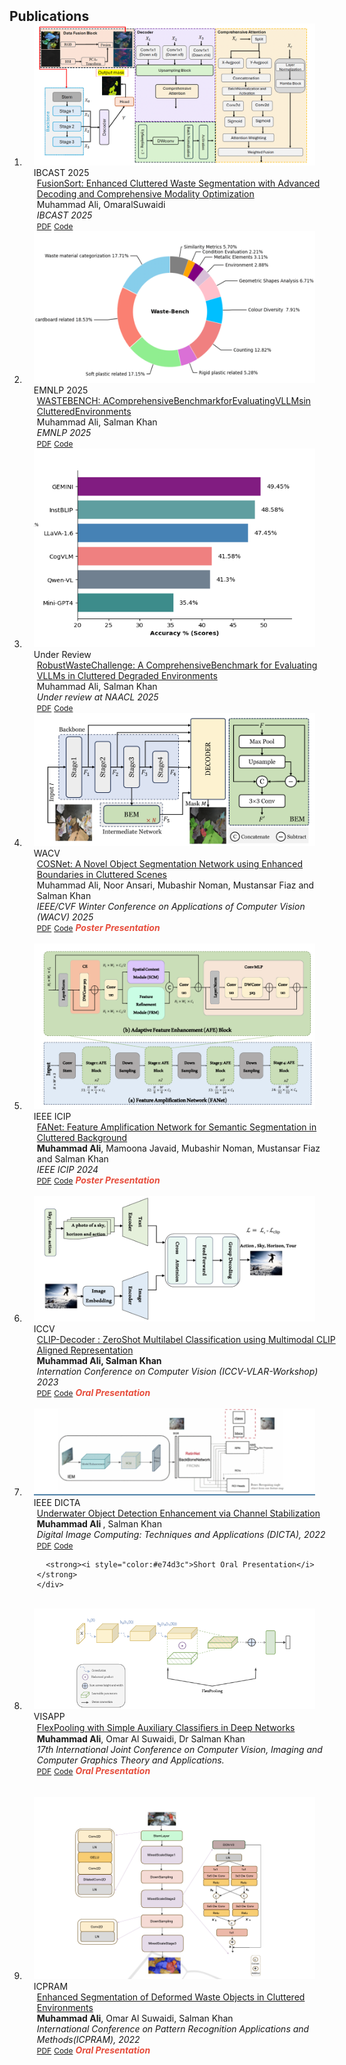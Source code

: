 <h2 id="publications" style="margin: 2px 0px -15px;">Publications</h2>

<div class="publications">
<ol class="bibliography">

<li>
<div class="pub-row">

  <div class="col-sm-3 abbr" style="position: relative;padding-right: 15px;padding-left: 15px;">
    <img src="assets/img/FusionSort.png " class="teaser img-fluid z-depth-1">
    <abbr class="badge">IBCAST 2025</abbr>
  </div>

  <div class="col-sm-9" style="position: relative;width: 100%;padding-right: 15px;padding-left: 20px;">
    <div class="title"><a href="https://arxiv.org/abs/2508.19798.pdf"">FusionSort: Enhanced Cluttered Waste Segmentation with Advanced Decoding and Comprehensive Modality Optimization</a></div>
    <div class="author">Muhammad Ali, OmaralSuwaidi</div>
    <div class="periodical"><em>IBCAST 2025</em></div>
    <div class="links">
      <a href="https://openreview.net/pdf/a17eaeff6f27eb0ee7e9f5787f8fb7bf7b3fee07.pdf" class="btn btn-sm z-depth-0" role="button" target="_blank" style="font-size:12px;">PDF</a>
      <a href="HTTPS://github.com/aliman80" class="btn btn-sm z-depth-0" role="button" target="_blank" style="font-size:12px;">Code</a>
      <strong><i style="color:#e74d3c"></i></strong>
    </div>
  </div>
</div>
</li>
<li>
<div class="pub-row">

  <div class="col-sm-3 abbr" style="position: relative;padding-right: 15px;padding-left: 15px;">
    <img src="assets/img/CAT.png " class="teaser img-fluid z-depth-1">
    <abbr class="badge">EMNLP 2025</abbr>
  </div>

  <div class="col-sm-9" style="position: relative;width: 100%;padding-right: 15px;padding-left: 20px;">
    <div class="title"><a href="https://openreview.net/pdf/a17eaeff6f27eb0ee7e9f5787f8fb7bf7b3fee07.pdf">WASTEBENCH: AComprehensiveBenchmarkforEvaluatingVLLMsin ClutteredEnvironments</a></div>
    <div class="author">Muhammad Ali, Salman Khan</div>
    <div class="periodical"><em>EMNLP 2025</em></div>
    <div class="links">
      <a href="https://openreview.net/pdf/a17eaeff6f27eb0ee7e9f5787f8fb7bf7b3fee07.pdf" class="btn btn-sm z-depth-0" role="button" target="_blank" style="font-size:12px;">PDF</a>
      <a href="HTTPS://github.com/aliman80" class="btn btn-sm z-depth-0" role="button" target="_blank" style="font-size:12px;">Code</a>
      <strong><i style="color:#e74d3c"></i></strong>
    </div>
  </div>
</div>
</li>
<li>
<div class="pub-row">

  <div class="col-sm-3 abbr" style="position: relative;padding-right: 15px;padding-left: 15px;">
    <img src="assets/img/Robust-Waste.png " class="teaser img-fluid z-depth-1">
    <abbr class="badge">Under Review</abbr>
  </div>

  <div class="col-sm-9" style="position: relative;width: 100%;padding-right: 15px;padding-left: 20px;">
    <div class="title"><a href="https://openreview.net/pdf?id=jHp63qX64q">RobustWasteChallenge: A ComprehensiveBenchmark for Evaluating VLLMs in Cluttered Degraded Environments</a></div>
    <div class="author">Muhammad Ali, Salman Khan</div>
    <div class="periodical"><em>Under review at NAACL 2025</em></div>
    <div class="links">
      <a href="https://openreview.net/pdf/a17eaeff6f27eb0ee7e9f5787f8fb7bf7b3fee07.pdf" class="btn btn-sm z-depth-0" role="button" target="_blank" style="font-size:12px;">PDF</a>
      <a href="HTTPS://github.com/aliman80" class="btn btn-sm z-depth-0" role="button" target="_blank" style="font-size:12px;">Code</a>
      <strong><i style="color:#e74d3c"></i></strong>
    </div>
  </div>
</div>
</li>

<li>
<div class="pub-row">

  <div class="col-sm-3 abbr" style="position: relative;padding-right: 15px;padding-left: 15px;">
    <img src="assets/img/COSNET.png" class="teaser img-fluid z-depth-1">
    <abbr class="badge">WACV</abbr>
  </div>

  <div class="col-sm-9" style="position: relative;width: 100%;padding-right: 15px;padding-left: 20px;">
    <div class="title"><a href="https://arxiv.org/abs/2410.24139">COSNet: A Novel Object Segmentation Network using Enhanced Boundaries in Cluttered Scenes</a></div>
    <div class="author">Muhammad Ali, Noor Ansari, Mubashir Noman, Mustansar Fiaz and Salman Khan</div>
    <div class="periodical"><em>IEEE/CVF Winter Conference on Applications of Computer Vision (WACV) 2025</em></div>
    <div class="links">
      <a href="https://arxiv.org/abs/2410.24139" class="btn btn-sm z-depth-0" role="button" target="_blank" style="font-size:12px;">PDF</a>
      <a href="https://github.com/aliman80" class="btn btn-sm z-depth-0" role="button" target="_blank" style="font-size:12px;">Code</a>
      <strong><i style="color:#e74d3c">Poster Presentation</i></strong>
    </div>
  </div>
</div>
</li>

<br>

<li>
<div class="pub-row">

  <div class="col-sm-3 abbr" style="position: relative;padding-right: 15px;padding-left: 15px;">
    <img src="assets/img/FANET.png" class="teaser img-fluid z-depth-1">
    <abbr class="badge"> IEEE ICIP</abbr>
  </div>

  <div class="col-sm-9" style="position: relative;width: 100%;padding-right: 15px;padding-left: 20px;">
    <div class="title"><a href="https://arxiv.org/abs/2402.17725">FANet: Feature Amplification Network for Semantic Segmentation in Cluttered Background
</a></div>
    <div class="author"><strong>Muhammad Ali</strong>, Mamoona Javaid,  Mubashir Noman, Mustansar Fiaz and Salman Khan</div>
    <div class="periodical"><em>IEEE ICIP 2024</em></div>
    <div class="links">
      <a href="https://arxiv.org/abs/2407.09379" class="btn btn-sm z-depth-0" role="button" target="_blank" style="font-size:12px;">PDF</a>
      <a href="https://github.com/aliman80" class="btn btn-sm z-depth-0" role="button" target="_blank" style="font-size:12px;">Code</a>
      <strong><i style="color:#e74d3c">Poster Presentation</i></strong>
    </div>
  </div>
</div>
</li>

<br>

<li>
<div class="pub-row">

  <div class="col-sm-3 abbr" style="position: relative;padding-right: 15px;padding-left: 15px;">
    <img src="assets/img/CLIP.png" class="teaser img-fluid z-depth-1">
    <abbr class="badge">ICCV</abbr>
  </div>

  <div class="col-sm-9" style="position: relative;width: 100%;padding-right: 15px;padding-left: 20px;">
    <div class="title"><a href="https://arxiv.org/abs/2310.10640"> CLIP-Decoder : ZeroShot Multilabel Classification using Multimodal CLIP Aligned Representation
 </a></div>
<div class="author"><strong>Muhammad Ali, Salman Khan</strong></div>
    <div class="periodical"><em> Internation Conference on Computer Vision (ICCV-VLAR-Workshop) 2023</em></div>
    <div class="links">
      <a href="https://arxiv.org/pdf/2406.14830" class="btn btn-sm z-depth-0" role="button" target="_blank" style="font-size:12px;">PDF</a>
      <a href="https://github.com/aliman80/" class="btn btn-sm z-depth-0" role="button" target="_blank" style="font-size:12px;">Code</a>
      <strong><i style="color:#e74d3c">Oral Presentation</i></strong>
    </div>
  </div>
</div>
</li>

<br>

<li>
<div class="pub-row">

  <div class="col-sm-3 abbr" style="position: relative;padding-right: 15px;padding-left: 15px;">
    <img src="assets/img/DICTA.png" class="teaser img-fluid z-depth-1">
    <abbr class="badge">IEEE DICTA</abbr>
  </div>

  <div class="col-sm-9" style="position: relative;width: 100%;padding-right: 15px;padding-left: 20px;">
    <div class="title"><a href="https://ieeexplore.ieee.org/document/10034594">
Underwater Object Detection Enhancement via Channel Stabilization</a></div>
    <div class="author">  <strong>Muhammad Ali </strong>, Salman Khan</div>
    <div class="periodical"><em>Digital Image Computing: Techniques and Applications (DICTA), 2022</em></div>
    <div class="links">
      <a href="https://ieeexplore.ieee.org/document/10034594" class="btn btn-sm z-depth-0" role="button" target="_blank" style="font-size:12px;">PDF</a>
      <a href="https://github.com/aliman80" class="btn btn-sm z-depth-0" role="button" target="_blank" style="font-size:12px;">Code</a>

      <strong><i style="color:#e74d3c">Short Oral Presentation</i></strong>
    </div>
  </div>
</div>
</li>

<br>

<li>
<div class="pub-row">

  <div class="col-sm-3 abbr" style="position: relative;padding-right: 15px;padding-left: 15px;">
    <img src="assets/img/VISAPP.png" class="teaser img-fluid z-depth-1">
    <abbr class="badge">VISAPP</abbr>
  </div>

  <div class="col-sm-9" style="position: relative;width: 100%;padding-right: 15px;padding-left: 20px;">
    <div class="title"><a href="https://arxiv.org/abs/2210.07240">FlexPooling with Simple Auxiliary Classiﬁers in Deep Networks</a></div>
    <div class="author"><strong>Muhammad Ali</strong>, Omar Al Suwaidi, Dr Salman Khan</div>
    <div class="periodical"><em>17th International Joint Conference on Computer Vision, Imaging and Computer Graphics Theory and Applications.</em></div>
    <div class="links">
      <a href="https://www.scitepress.org/Documents/2023/118944" class="btn btn-sm z-depth-0" role="button" target="_blank" style="font-size:12px;">PDF</a>
      <a href="https://github.com/aliman80" class="btn btn-sm z-depth-0" role="button" target="_blank" style="font-size:12px;">Code</a>
      <strong><i style="color:#e74d3c">Oral Presentation</i></strong>
    </div>
  </div>
</div>
</li>

  
<br>
 
  

<br>
 
<li>
<div class="pub-row">

  <div class="col-sm-3 abbr" style="position: relative;padding-right: 15px;padding-left: 15px;">
    <img src="assets/img/ICPRAM.png" class="teaser img-fluid z-depth-1">
    <abbr class="badge">ICPRAM</abbr>
  </div>

  <div class="col-sm-9" style="position: relative;width: 100%;padding-right: 15px;padding-left: 20px;">
    <div class="title"><a href="https://ieeexplore.ieee.org/abstract/document/8600440">Enhanced Segmentation of Deformed Waste Objects in Cluttered Environments</a></div>
    <div class="author"> <strong>Muhammad Ali</strong>, Omar Al Suwaidi, Salman Khan </div>
    <div class="periodical"><em>International Conference on Pattern Recognition Applications and Methods(ICPRAM), 2022</em></div>
    <div class="links">
      <a href="https://www.scitepress.org/Papers/2024/124249/124249.pdf" class="btn btn-sm z-depth-0" role="button" target="_blank" style="font-size:12px;">PDF</a>
      <a href="https://github.com/hananshafi/disguised-facial-recog" class="btn btn-sm z-depth-0" role="button" target="_blank" style="font-size:12px;">Code</a>
      <strong><i style="color:#e74d3c">Oral Presentation</i></strong>
    </div>
  </div>
</div>
</li>
<br>
  
</ol>
</div>

